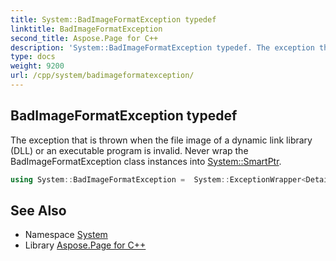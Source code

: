 ```yaml
---
title: System::BadImageFormatException typedef
linktitle: BadImageFormatException
second_title: Aspose.Page for C++
description: 'System::BadImageFormatException typedef. The exception that is thrown when the file image of a dynamic link library (DLL) or an executable program is invalid. Never wrap the BadImageFormatException class instances into System::SmartPtr in C++.'
type: docs
weight: 9200
url: /cpp/system/badimageformatexception/
---
```

## BadImageFormatException typedef


The exception that is thrown when the file image of a dynamic link library (DLL) or an executable program is invalid. Never wrap the BadImageFormatException class instances into [System::SmartPtr](../smartptr/).

```cpp
using System::BadImageFormatException =  System::ExceptionWrapper<Details_BadImageFormatException>
```

## See Also

* Namespace [System](../)
* Library [Aspose.Page for C++](../../)
